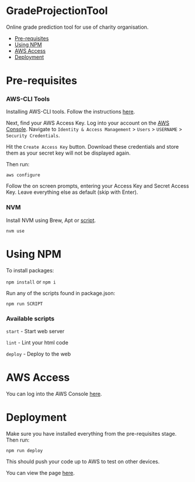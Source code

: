 # GradeProjectionTool
Online grade prediction tool for use of charity organisation.

* [Pre-requisites](#pre)
* [Using NPM](#npm)
* [AWS Access](#aws)
* [Deployment](#deployment)

# <a name="pre"></a> Pre-requisites
### AWS-CLI Tools
Installing AWS-CLI tools. Follow the instructions [here](https://aws.amazon.com/cli/).

Next, find your AWS Access Key. Log into your account on the [AWS Console](https://xanndarr.signin.aws.amazon.com/console).
Navigate to `Identity & Access Management` > `Users` > `USERNAME` > `Security Credentials`.

Hit the `Create Access Key` button. Download these credentials and store them as your secret key will not be displayed again.

Then run:

`aws configure`

Follow the on screen prompts, entering your Access Key and Secret Access Key. Leave everything else as default (skip with Enter).

### NVM
Install NVM using Brew, Apt or [script](https://github.com/creationix/nvm#install-script).

`nvm use`

# <a name="npm"></a> Using NPM

To install packages:

`npm install` or `npm i`

Run any of the scripts found in package.json:

`npm run SCRIPT`

### Available scripts

`start` - Start web server

`lint` - Lint your html code

`deploy` - Deploy to the web

# <a name="aws"></a> AWS Access
You can log into the AWS Console [here](https://xanndarr.signin.aws.amazon.com/console).

# <a name="deployment"></a> Deployment
Make sure you have installed everything from the pre-requisites stage. Then run:

`npm run deploy`

This should push your code up to AWS to test on other devices.

You can view the page [here](http://projection-tool.s3-website-eu-west-1.amazonaws.com/).
